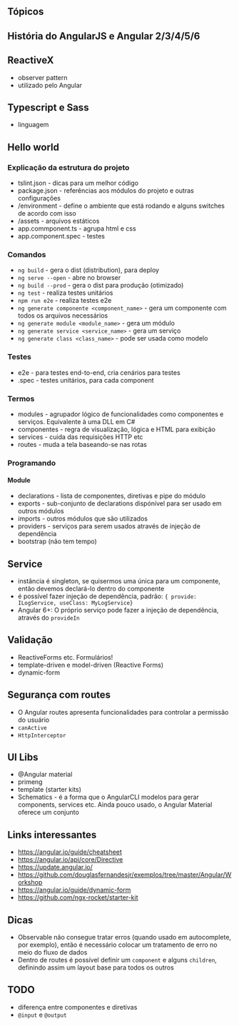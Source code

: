## Tópicos

## História do AngularJS e Angular 2/3/4/5/6
## ReactiveX
  - observer pattern
  - utilizado pelo Angular
## Typescript e Sass
  - linguagem 
## Hello world

### Explicação da estrutura do projeto
  - tslint.json - dicas para um melhor código
  - package.json - referências aos módulos do projeto e outras configurações
  - /environment - define o ambiente que está rodando e alguns switches de acordo com isso
  - /assets - arquivos estáticos
  - app.commponent.ts - agrupa html e css
  - app.component.spec - testes
### Comandos
  - `ng build` - gera o dist (distribution), para deploy
  - `ng serve --open` - abre no browser
  - `ng build --prod` - gera o dist para produção (otimizado)
  - `ng test` - realiza testes unitários
  - `npm run e2e` - realiza testes e2e
  - `ng generate componente <component_name>` - gera um componente com todos os arquivos necessários
  - `ng generate module <module_name>` - gera um módulo
  - `ng generate service <service_name>` - gera um serviço
  - `ng generate class <class_name>` - pode ser usada como modelo
### Testes
  - e2e - para testes end-to-end, cria cenários para testes
  - .spec - testes unitários, para cada component
### Termos
  - modules - agrupador lógico de funcionalidades como componentes e serviços. Equivalente à uma DLL em C#
  - componentes - regra de visualização, lógica e HTML para exibição
  - services - cuida das requisições HTTP etc
  - routes - muda a tela baseando-se nas rotas

### Programando

#### Module
  - declarations - lista de componentes, diretivas e pipe do módulo
  - exports - sub-conjunto de declarations dispónível para ser usado em outros módulos
  - imports - outros módulos que são utilizados
  - providers - serviços para serem usados através de injeção de dependência
  - bootstrap (não tem tempo)

## Service
  - instância é singleton, se quisermos uma única para um componente, então devemos declará-lo dentro do componente
  - é possível fazer injeção de dependência, padrão: `{ provide: ILogService, useClass: MyLogService}`
  - Angular 6+: O próprio serviço pode fazer a injeção de dependência, através do `provideIn`

## Validação
  - ReactiveForms etc. Formulários!
  - template-driven e model-driven (Reactive Forms)
  - dynamic-form

## Segurança com routes
  - O Angular routes apresenta funcionalidades para controlar a permissão do usuário
  - `canActive`
  - `HttpInterceptor`

## UI Libs
  - @Angular material
  - primeng
  - template (starter kits)
  - Schematics - é a forma que o AngularCLI modelos para gerar components, services etc. Ainda pouco usado, o Angular Material oferece um conjunto

## Links interessantes
  - https://angular.io/guide/cheatsheet
  - https://angular.io/api/core/Directive
  - https://update.angular.io/
  - https://github.com/douglasfernandesjr/exemplos/tree/master/Angular/Workshop
  - https://angular.io/guide/dynamic-form
  - https://github.com/ngx-rocket/starter-kit

## Dicas
  - Observable não consegue tratar erros (quando usado em autocomplete, por exemplo), então é necessário colocar um tratamento de erro no meio do fluxo de dados
  - Dentro de routes é possível definir um `component` e alguns `children`, definindo assim um layout base para todos os outros

## TODO
  - diferença entre componentes e diretivas
  - `@input` e `@output`
